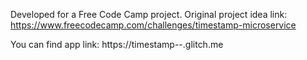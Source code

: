 Developed for a Free Code Camp project. Original project idea link: 
https://www.freecodecamp.com/challenges/timestamp-microservice

You can find app link: https://timestamp--.glitch.me

